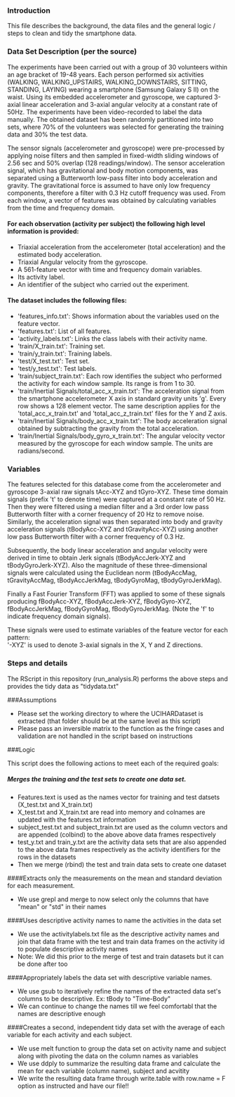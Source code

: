 ### Introduction

This file describes the background, the data files and the general logic / steps to clean and tidy the smartphone data.

### Data Set Description (per the source)

The experiments have been carried out with a group of 30 volunteers within an age bracket of 19-48 years. Each person performed six activities (WALKING, WALKING_UPSTAIRS, WALKING_DOWNSTAIRS, SITTING, STANDING, LAYING) wearing a smartphone (Samsung Galaxy S II) on the waist. Using its embedded accelerometer and gyroscope, we captured 3-axial linear acceleration and 3-axial angular velocity at a constant rate of 50Hz. The experiments have been video-recorded to label the data manually. The obtained dataset has been randomly partitioned into two sets, where 70% of the volunteers was selected for generating the training data and 30% the test data. 

The sensor signals (accelerometer and gyroscope) were pre-processed by applying noise filters and then sampled in fixed-width sliding windows of 2.56 sec and 50% overlap (128 readings/window). The sensor acceleration signal, which has gravitational and body motion components, was separated using a Butterworth low-pass filter into body acceleration and gravity. The gravitational force is assumed to have only low frequency components, therefore a filter with 0.3 Hz cutoff frequency was used. From each window, a vector of features was obtained by calculating variables from the time and frequency domain. 

#### For each observation (activity per subject) the following high level information is provided:

* Triaxial acceleration from the accelerometer (total acceleration) and the estimated body acceleration.
* Triaxial Angular velocity from the gyroscope. 
* A 561-feature vector with time and frequency domain variables. 
* Its activity label. 
* An identifier of the subject who carried out the experiment.

#### The dataset includes the following files:

* 'features_info.txt': Shows information about the variables used on the feature vector.
* 'features.txt': List of all features.
* 'activity_labels.txt': Links the class labels with their activity name.
* 'train/X_train.txt': Training set.
* 'train/y_train.txt': Training labels.
* 'test/X_test.txt': Test set.
* 'test/y_test.txt': Test labels.
* 'train/subject_train.txt': Each row identifies the subject who performed the activity for each window sample. Its range is from 1 to 30. 
* 'train/Inertial Signals/total_acc_x_train.txt': The acceleration signal from the smartphone accelerometer X axis in standard gravity units 'g'. Every row shows a 128 element vector. The same description applies for the 'total_acc_x_train.txt' and 'total_acc_z_train.txt' files for the Y and Z axis. 
* 'train/Inertial Signals/body_acc_x_train.txt': The body acceleration signal obtained by subtracting the gravity from the total acceleration. 
* 'train/Inertial Signals/body_gyro_x_train.txt': The angular velocity vector measured by the gyroscope for each window sample. The units are radians/second. 

### Variables

The features selected for this database come from the accelerometer and gyroscope 3-axial raw signals tAcc-XYZ and tGyro-XYZ. These time domain signals (prefix 't' to denote time) were captured at a constant rate of 50 Hz. Then they were filtered using a median filter and a 3rd order low pass Butterworth filter with a corner frequency of 20 Hz to remove noise. Similarly, the acceleration signal was then separated into body and gravity acceleration signals (tBodyAcc-XYZ and tGravityAcc-XYZ) using another low pass Butterworth filter with a corner frequency of 0.3 Hz. 

Subsequently, the body linear acceleration and angular velocity were derived in time to obtain Jerk signals (tBodyAccJerk-XYZ and tBodyGyroJerk-XYZ). Also the magnitude of these three-dimensional signals were calculated using the Euclidean norm (tBodyAccMag, tGravityAccMag, tBodyAccJerkMag, tBodyGyroMag, tBodyGyroJerkMag). 

Finally a Fast Fourier Transform (FFT) was applied to some of these signals producing fBodyAcc-XYZ, fBodyAccJerk-XYZ, fBodyGyro-XYZ, fBodyAccJerkMag, fBodyGyroMag, fBodyGyroJerkMag. (Note the 'f' to indicate frequency domain signals). 

These signals were used to estimate variables of the feature vector for each pattern:  
'-XYZ' is used to denote 3-axial signals in the X, Y and Z directions.

### Steps and details

The RScript in this repository (run_analysis.R) performs the above steps and provides the tidy data as "tidydata.txt"

###Assumptions

* Please set the working directory to where the UCIHARDataset is extracted (that folder should be at the same level as this script)
* Please pass an inversible matrix to the function as the fringe cases and validation are not handled in the script based on instructions

###Logic

This script does the following actions to meet each of the required goals:

##### Merges the training and the test sets to create one data set.
* Features.text is used as the names vector for training and test datsets (X_test.txt and X_train.txt)
* X_test.txt and X_train.txt are read into memory and colnames are updated with the features.txt information
* subject_test.txt and subject_train.txt are used as the column vectors and are appended (colbind) to the above above data frames respectively
* test_y.txt and train_y.txt are the activity data sets that are also appended to the above data frames respectively as the activity identifiers for the rows in the datasets
* Then we merge (rbind) the test and train data sets to create one dataset

####Extracts only the measurements on the mean and standard deviation for each measurement. 
* We use grepl and merge to now select only the columns that have "mean" or "std" in their names

####Uses descriptive activity names to name the activities in the data set
* We use the activitylabels.txt file as the descriptive activity names and join that data frame with the test and train data frames on the activity id to populate descriptive activity names
* Note: We did this prior to the merge of test and train datasets but it can be done after too

####Appropriately labels the data set with descriptive variable names.
* We use gsub to iteratively refine the names of the extracted data set's columns to be descriptive. Ex: tBody to "Time-Body"
* We can continue to change the names till we feel comfortabl that the names are descriptive enough

####Creates a second, independent tidy data set with the average of each variable for each activity and each subject. 
* We use melt function to group the data set on activity name and subject along with pivoting the data on the column names as variables
* We use ddply to summarize the resulting data frame and calculate the mean for each variable (column name), subject and acvitity
* We write the resulting data frame through write.table with row.name = F option as instructed and have our file!!
